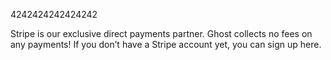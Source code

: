 4242424242424242

Stripe is our exclusive direct payments partner. Ghost collects no fees on any payments! If you don’t have a Stripe account yet, you can sign up here.


